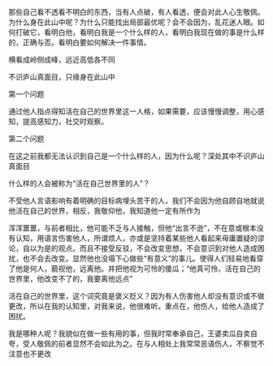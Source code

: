 那些自己看不透看不明白的东西，当有人点破，有人看透，便会对此人心生敬佩。为什么身在此山中呢？为什么只能找出局部最优呢？会不会因为，乱花迷人眼。如何打破它，看明白他，看明白我是一个什么样的人，看明白我现在做的事是什么样的，正确与否。看明白要如何解决一件事情。

横看成岭侧成峰，远近高低各不同

不识庐山真面目，只缘身在此山中

第一个问题

通过他人指点得知活在自己的世界里这一人格，如果需要，应该慢慢调整，用心感知，提高感知力，社交时观察。

第二个问题

在这之前我都无法认识到自己是一个什么样的人，因为什么呢？深处其中不识庐山真面目

什么样的人会被称为“活在自己世界里的人”？

不受他人言语影响有着明确的目标病埋头苦干的人，我们不会因为他自顾自地就说他活在自己的世界，相反，我敬仰他，我知道他一定有所作为

浑浑噩噩，与前者相比，他可能不乏与人接触，但他“出言不逊”，不在意或根本没有认知，用语言伤害他人，所谓烦人，亦或是坚持着某些他人看起来毋庸置疑的谬论，自以为是的观点。而且不接受反驳，不会改变思想，不会意识到对他人造成困扰，也不会去改变。显然他也没塌下心做些“有意义”的事儿。使得人们轻易地看穿了他是何人，藐视他，远离他。并把他视为可怜的傻瓜；“他真可怜，活在自己的世界里，他改变不了的，我要离他远点”

活在自己的世界里，这个词究竟是褒义贬义？因为有人伤害他人却没有意识或不做更改，所以在我的认知里，对我来说，他很难听。重点在，他伤人，给他人造成了困扰。

我是哪种人呢？我貌似在做一些有用的事，但我时常奉承自己，王婆卖瓜自卖自夸，受人敬佩的前者显然不会如此为之。在与人相处上我常常恶语伤人，不察觉不注意也不更改